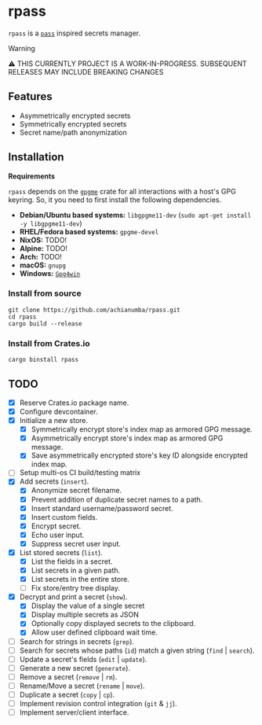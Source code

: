 # rpass

`rpass` is a [`pass`](https://www.passwordstore.org/) inspired secrets manager.

> [!WARNING]
> ⚠️ THIS CURRENTLY PROJECT IS A WORK-IN-PROGRESS. SUBSEQUENT RELEASES MAY INCLUDE BREAKING CHANGES

## Features

- Asymmetrically encrypted secrets
- Symmetrically encrypted secrets
- Secret name/path anonymization


<!-- markdownlint-disable first-line-h1 -->

## Installation

<!-- markdownlint-disable-next-line no-trailing-spaces no-emphasis-as-heading -->
**Requirements**

`rpass` depends on the [`gpgme`](https://crates.io/crates/gpgme) crate for
all interactions with a host's GPG keyring. So, it you need to first install
the following dependencies.

- **Debian/Ubuntu based systems:** `libgpgme11-dev` (`sudo apt-get install -y libgpgme11-dev`)
- **RHEL/Fedora based systems:** `gpgme-devel`
- **NixOS:** TODO!
- **Alpine:** TODO!
- **Arch:** TODO!
- **macOS:** `gnupg`
- **Windows:** [`Gpg4win`](https://www.gpg4win.org)

### Install from source

```shell
git clone https://github.com/achianumba/rpass.git
cd rpass
cargo build --release
```

### Install from Crates.io

```shell
cargo binstall rpass
```


<!-- markdownlint-disable first-line-h1 -->

## TODO

- [x] Reserve Crates.io package name.
- [x] Configure devcontainer.
- [x] Initialize a new store.
  - [x] Symmetrically encrypt store's index map as armored GPG message.
  - [x] Asymmetrically encrypt store's index map as armored GPG message.
  - [x] Save asymmetrically encrypted store's key ID alongside encrypted index map.
- [ ] Setup multi-os CI build/testing matrix
- [x] Add secrets (`insert`).
  - [x] Anonymize secret filename.
  - [x] Prevent addition of duplicate secret names to a path.
  - [x] Insert standard username/password secret.
  - [x] Insert custom fields.
  - [x] Encrypt secret.
  - [x] Echo user input.
  - [x] Suppress secret user input.
- [x] List stored secrets (`list`).
  - [x] List the fields in a secret.
  - [x] List secrets in a given path.
  - [x] List secrets in the entire store.
  - [ ] Fix store/entry tree display.
- [x] Decrypt and print a secret (`show`).
  - [x] Display the value of a single secret
  - [x] Display multiple secrets as JSON
  - [x] Optionally copy displayed secrets to the clipboard.
  - [x] Allow user defined clipboard wait time.
- [ ] Search for strings in secrets (`grep`).
- [ ] Search for secrets whose paths (`id`) match a given string (`find` | `search`).
- [ ] Update a secret's fields (`edit` | `update`).
- [ ] Generate a new secret (`generate`).
- [ ] Remove a secret (`remove` | `rm`).
- [ ] Rename/Move a secret (`rename` | `move`).
- [ ] Duplicate a secret (`copy` | `cp`).
- [ ] Implement revision control integration (`git` & `jj`).
- [ ] Implement server/client interface.